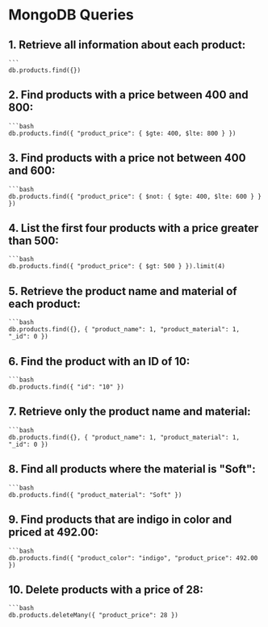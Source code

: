# MongoDB Queries

## 1. Retrieve all information about each product:
    ```
    db.products.find({})

## 2. Find products with a price between 400 and 800:
    ```bash
    db.products.find({ "product_price": { $gte: 400, $lte: 800 } })
    
## 3. Find products with a price not between 400 and 600:
    ```bash
    db.products.find({ "product_price": { $not: { $gte: 400, $lte: 600 } } })

## 4. List the first four products with a price greater than 500:
    ```bash
    db.products.find({ "product_price": { $gt: 500 } }).limit(4)

## 5. Retrieve the product name and material of each product:
    ```bash
    db.products.find({}, { "product_name": 1, "product_material": 1, "_id": 0 })

## 6. Find the product with an ID of 10:
    ```bash 
    db.products.find({ "id": "10" })

## 7. Retrieve only the product name and material:
    ```bash 
    db.products.find({}, { "product_name": 1, "product_material": 1, "_id": 0 })

## 8. Find all products where the material is "Soft":
    ```bash 
    db.products.find({ "product_material": "Soft" })

## 9. Find products that are indigo in color and priced at 492.00:
    ```bash
    db.products.find({ "product_color": "indigo", "product_price": 492.00 })

## 10. Delete products with a price of 28:
    ```bash
    db.products.deleteMany({ "product_price": 28 })





